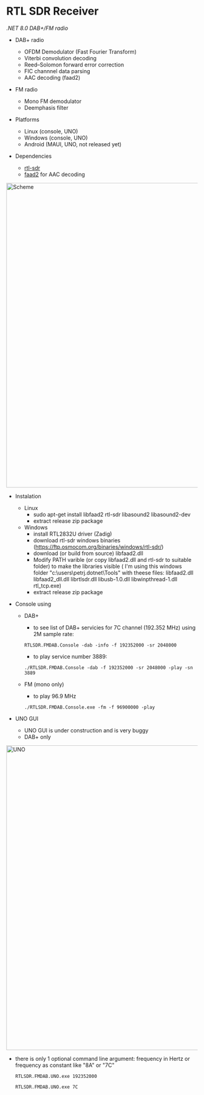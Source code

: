 # RTL SDR Receiver

<i>.NET 8.0 DAB+/FM radio</i>

- DAB+ radio
  - OFDM Demodulator (Fast Fourier Transform)
  - Viterbi convolution decoding
  - Reed–Solomon forward error correction  
  - FIC channnel data parsing
  - AAC decoding (faad2)  

- FM radio
  - Mono FM demodulator 
  - Deemphasis filter  

- Platforms
	- Linux (console, UNO)
	- Windows (console, UNO)
	- Android (MAUI, UNO, not released yet) 

- Dependencies
  - <a href="https://github.com/osmocom/rtl-sdr">rtl-sdr</a> 
  - <a href="https://github.com/knik0/faad2">faad2</a> for AAC decoding  

<img src="https://raw.github.com/petrj/RTL-SDR-Receiver/master/Graphics/DAB+Scheme.png" width="800" alt="Scheme"/>

- Instalation
  - Linux
    - sudo apt-get install libfaad2 rtl-sdr libasound2 libasound2-dev
    - extract release zip package    
  - Windows
    - install RTL2832U driver (Zadig)
    - download rtl-sdr windows binaries (<a href="https://ftp.osmocom.org/binaries/windows/rtl-sdr/">https://ftp.osmocom.org/binaries/windows/rtl-sdr/</a>) 
    - download (or build from source) libfaad2.dll
    - Modify PATH varible (or copy libfaad2.dll and rtl-sdr to suitable folder) to make the libraries visible
      ( I'm using this windows folder "c:\users\petrj\.dotnet\Tools" with theese files:
        libfaad2.dll
        libfaad2_dll.dll
        librtlsdr.dll
        libusb-1.0.dll
        libwinpthread-1.dll
        rtl_tcp.exe)
    - extract release zip package

- Console using

    - DAB+
    
      - to see list of DAB+ servicies for 7C channel (192.352 MHz) using 2M sample rate: 
      ```
      RTLSDR.FMDAB.Console -dab -info -f 192352000 -sr 2048000
      ```

      - to play service number 3889:
      ```
      ./RTLSDR.FMDAB.Console -dab -f 192352000 -sr 2048000 -play -sn 3889
      ```
    
    - FM (mono only)

      - to play 96.9 MHz
      ```
      ./RTLSDR.FMDAB.Console.exe -fm -f 96900000 -play
      ```

- UNO GUI

    - UNO GUI is under construction and is very buggy
    - DAB+ only

<img src="https://raw.github.com/petrj/RTL-SDR-Receiver/master/Graphics/UNO.png" width="800" alt="UNO"/>

- there is only 1 optional command line argument: frequency in Hertz or frequency as constant like "8A" or "7C"

    ```
    RTLSDR.FMDAB.UNO.exe 192352000
    ```

    ```
    RTLSDR.FMDAB.UNO.exe 7C
    ```